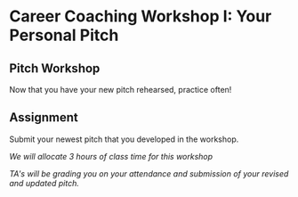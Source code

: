 # Career Coaching Workshop I: Your Personal Pitch  

## Pitch Workshop

Now that you have your new pitch rehearsed, practice often! 

## Assignment

Submit your newest pitch that you developed in the workshop. 

_We will allocate 3 hours of class time for this workshop_ 

_TA's will be grading you on your attendance and submission of your revised and updated pitch._
